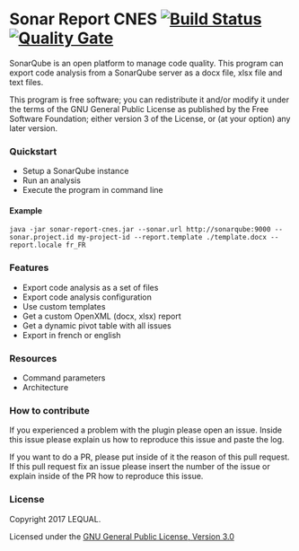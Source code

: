 # Sonar Report CNES [![Build Status](https://travis-ci.org/lequal/sonar-cnes-report.svg?branch=master)](https://travis-ci.org/lequal/sonar-cnes-report) [![Quality Gate](https://sonarcloud.io/api/badges/gate?key=fr.cnes.sonar%3Asonar-cnes-report)](https://sonarcloud.io/dashboard?id=fr.cnes.sonar%3Asonar-cnes-report)
SonarQube is an open platform to manage code quality. This program can export code analysis from a SonarQube server as a docx file, xlsx file and text files.

This program is free software; you can redistribute it and/or modify it under the terms of the GNU General Public License as published by the Free Software Foundation; either version 3 of the License, or (at your option) any later version.

### Quickstart
- Setup a SonarQube instance
- Run an analysis
- Execute the program in command line

#### Example
````
java -jar sonar-report-cnes.jar --sonar.url http://sonarqube:9000 --sonar.project.id my-project-id --report.template ./template.docx --report.locale fr_FR
````

### Features
- Export code analysis as a set of files
- Export code analysis configuration
- Use custom templates
- Get a custom OpenXML (docx, xlsx) report
- Get a dynamic pivot table with all issues
- Export in french or english

### Resources
- Command parameters
- Architecture

### How to contribute
If you experienced a problem with the plugin please open an issue. Inside this issue please explain us how to reproduce this issue and paste the log.

If you want to do a PR, please put inside of it the reason of this pull request. If this pull request fix an issue please insert the number of the issue or explain inside of the PR how to reproduce this issue.

### License
Copyright 2017 LEQUAL.

Licensed under the [GNU General Public License, Version 3.0](https://www.gnu.org/licenses/gpl.txt)
